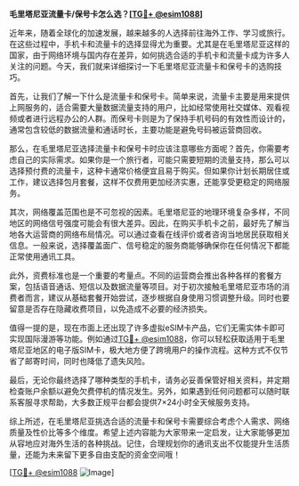 **毛里塔尼亚流量卡/保号卡怎么选？[[TG💪+ @esim1088](https://t.me/s/esim1088)]**

近年来，随着全球化的加速发展，越来越多的人选择前往海外工作、学习或旅行。在这些过程中，手机卡和流量卡的选择显得尤为重要。尤其是在毛里塔尼亚这样的国家，由于网络环境与国内存在差异，如何挑选合适的手机卡和流量卡成为许多人关注的问题。今天，我们就来详细探讨一下毛里塔尼亚流量卡和保号卡的选购技巧。

首先，让我们了解一下什么是流量卡和保号卡。简单来说，流量卡主要是用来提供上网服务的，适合需要大量数据流量支持的用户，比如经常使用社交媒体、观看视频或者进行远程办公的人群。而保号卡则是为了保持手机号码的有效性而设计的，通常包含较低的数据流量和通话时长，主要功能是避免号码被运营商回收。

那么，在毛里塔尼亚选择流量卡和保号卡时应该注意哪些方面呢？首先，你需要考虑自己的实际需求。如果你是一个旅行者，可能只需要短期的流量支持，那么可以选择预付费的流量卡，这种卡通常价格便宜且易于购买。但如果你计划长期居住或工作，建议选择包月套餐，这样不仅费用更加经济实惠，还能享受更稳定的网络服务。

其次，网络覆盖范围也是不可忽视的因素。毛里塔尼亚的地理环境复杂多样，不同地区的网络信号强度可能会有很大差异。因此，在购买手机卡之前，最好先了解当地各大运营商的网络布局情况。可以通过查看在线评价或者咨询当地居民获取相关信息。一般来说，选择覆盖面广、信号稳定的服务商能够确保你在任何情况下都能正常使用通讯工具。

此外，资费标准也是一个重要的考量点。不同的运营商会推出各种各样的套餐方案，包括语音通话、短信以及数据流量等项目。对于初次接触毛里塔尼亚市场的消费者而言，建议从基础套餐开始尝试，逐步根据自身使用习惯调整升级。同时也要留意是否存在隐藏收费项目，以免造成不必要的经济损失。

值得一提的是，现在市面上还出现了许多虚拟eSIM卡产品，它们无需实体卡即可实现国际漫游等功能。例如通过[TG💪+ @esim1088](https://t.me/s/esim1088)，你可以轻松获取适用于毛里塔尼亚地区的电子版SIM卡，极大地方便了跨境用户的操作流程。这种方式不仅节省了邮寄时间，同时也降低了遗失风险。

最后，无论你最终选择了哪种类型的手机卡，请务必妥善保管好相关资料，并定期检查账户余额以避免欠费停机的情况发生。另外，如果遇到任何问题都可以随时联系客服寻求帮助，大多数正规平台都会提供7×24小时全天候服务支持。

综上所述，在毛里塔尼亚挑选合适的流量卡和保号卡需要综合考虑个人需求、网络质量及性价比等多个维度。希望上述内容能为大家带来一定启发，让大家能够更加从容地应对海外生活的各种挑战。记住，合理规划你的通讯支出不仅能提升生活质量，还能为未来留下更多自由支配的资金空间哦！

[[TG💪+ @esim1088](https://t.me/s/esim1088) ![Image](https://i.postimg.cc/4NQfJmqS/Snipaste-2025-05-13-00-14-12.png)]